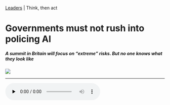 [Leaders](https://www.economist.com/leaders/2023/10/26/governments-must-not-rush-into-policing-ai#) | Think, then act

<h1>Governments must not rush into policing AI</h1>

<h5>A summit in Britain will focus on “extreme” risks. But no one knows what they look like</h5>

![](https://www.economist.com/cdn-cgi/image/width=1424,quality=80,format=auto/content-assets/images/20231028_LDD004.jpg)

---

<audio class="react-audio-player " controls="" id="audio-player" preload="none" src="https://www.economist.com/media-assets/audio/007%20Leaders%20-%20Artificial%20intelligence-2d5505392370b306e075b211a5fda489.mp3" title="Governments must not rush into policing AI " controlslist="nodownload"></audio>
